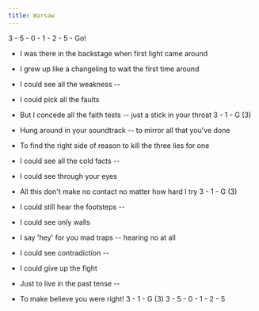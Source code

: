 ```yaml
---
title: Warsaw
---
```

3 - 5 - 0 - 1 - 2 - 5 - Go!
- I was there in the backstage
when first light came around
- I grew up like a changeling
to wait the first time around
- I could see all the weakness --
- I could pick all the faults
- But I concede all the faith tests --
just a stick in your throat
3 - 1 - G (3)

- Hung around in your soundtrack --
to mirror all that you've done
- To find the right side of reason
to kill the three lies for one
- I could see all the cold facts --
- I could see through your eyes
- All this don't make no contact
no matter how hard I try
3 - 1 - G (3)

- I could still hear the footsteps --
- I could see only walls
- I say 'hey' for you mad traps --
hearing no at all
- I could see contradiction --
- I could give up the fight
- Just to live in the past tense --
- To make believe you were right!
3 - 1 - G (3)
3 - 5 - 0 - 1 - 2 - 5



